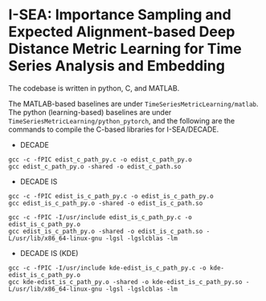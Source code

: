 I-SEA: Importance Sampling and Expected Alignment-based Deep Distance Metric Learning for Time Series Analysis and Embedding
===============


The codebase is written in python, C, and MATLAB.

The MATLAB-based baselines are under `TimeSeriesMetricLearning/matlab`.
The python (learning-based) baselines are under `TimeSeriesMetricLearning/python_pytorch`, and the following are the commands to compile the C-based libraries for I-SEA/DECADE. 

- DECADE
```
gcc -c -fPIC edist_c_path_py.c -o edist_c_path_py.o
gcc edist_c_path_py.o -shared -o edist_c_path.so
```
- DECADE IS
```
gcc -c -fPIC edist_is_c_path_py.c -o edist_is_c_path_py.o
gcc edist_is_c_path_py.o -shared -o edist_is_c_path.so

gcc -c -fPIC -I/usr/include edist_is_c_path_py.c -o edist_is_c_path_py.o
gcc edist_is_c_path_py.o -shared -o edist_is_c_path.so -L/usr/lib/x86_64-linux-gnu -lgsl -lgslcblas -lm
```
- DECADE IS (KDE)
```
gcc -c -fPIC -I/usr/include kde-edist_is_c_path_py.c -o kde-edist_is_c_path_py.o
gcc kde-edist_is_c_path_py.o -shared -o kde-edist_is_c_path_py.so -L/usr/lib/x86_64-linux-gnu -lgsl -lgslcblas -lm
```
